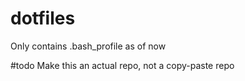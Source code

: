dotfiles
========

Only contains .bash_profile as of now

#todo
Make this an actual repo, not a copy-paste repo
